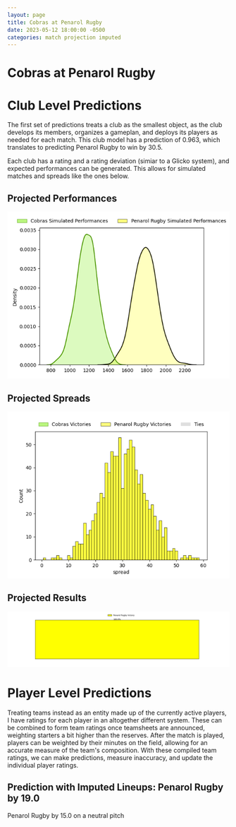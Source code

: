 ```yaml
---  
layout: page  
title: Cobras at Penarol Rugby  
date: 2023-05-12 18:00:00 -0500  
categories: match projection imputed  
---
```

# Cobras at Penarol Rugby

# Club Level Predictions


The first set of predictions treats a club as the smallest object, as the club develops its members, organizes a gameplan, and deploys its players as needed for each match. This club model has a prediction of 0.963, which translates to predicting Penarol Rugby to win by 30.5.

Each club has a rating and a rating deviation (simiar to a Glicko system), and expected performances can be generated. This allows for simulated matches and spreads like the ones below.
## Projected Performances


![Projected Performances](plots/performances_2023-05-12-PenarolRugby-Cobras.png)
## Projected Spreads


![Projected Spreads](plots/spreads_2023-05-12-PenarolRugby-Cobras.png)
## Projected Results


![Projected Results](plots/resultbar_2023-05-12-PenarolRugby-Cobras.png)
# Player Level Predictions


Treating teams instead as an entity made up of the currently active players, I have ratings for each player in an altogether different system. These can be combined to form team ratings once teamsheets are announced, weighting starters a bit higher than the reserves. After the match is played, players can be weighted by their minutes on the field, allowing for an accurate measure of the team's composition. With these compiled team ratings, we can make predictions, measure inaccuracy, and update the individual player ratings.
## Prediction with Imputed Lineups: Penarol Rugby by 19.0


Penarol Rugby by 15.0 on a neutral pitch

